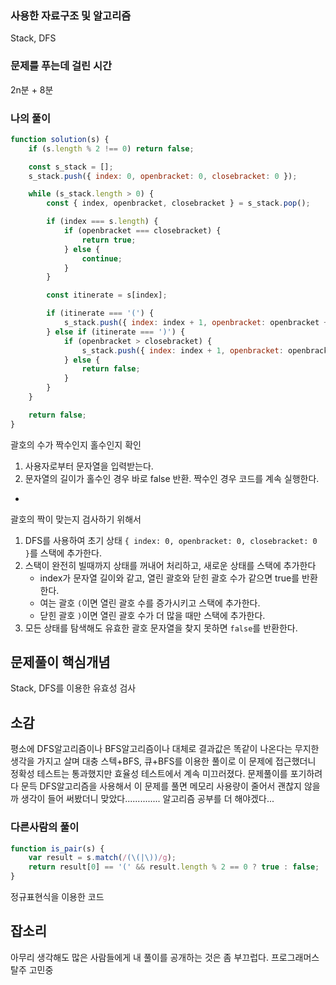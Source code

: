 ### 사용한 자료구조 및 알고리즘
Stack, DFS

### 문제를 푸는데 걸린 시간
2n분 + 8분

### 나의 풀이

```Javascript
function solution(s) {
    if (s.length % 2 !== 0) return false;

    const s_stack = []; 
    s_stack.push({ index: 0, openbracket: 0, closebracket: 0 });

    while (s_stack.length > 0) {
        const { index, openbracket, closebracket } = s_stack.pop(); 

        if (index === s.length) {
            if (openbracket === closebracket) {
                return true;
            } else {
                continue;
            }
        }

        const itinerate = s[index];

        if (itinerate === '(') {
            s_stack.push({ index: index + 1, openbracket: openbracket + 1, closebracket: closebracket });
        } else if (itinerate === ')') {
            if (openbracket > closebracket) {
                s_stack.push({ index: index + 1, openbracket: openbracket, closebracket: closebracket + 1 });
            } else {
                return false;
            }
        }
    }

    return false;
}
```
괄호의 수가 짝수인지 홀수인지 확인
1. 사용자로부터 문자열을 입력받는다.
2. 문자열의 길이가 홀수인 경우 바로 false 반환. 짝수인 경우 코드를 계속 실행한다. 
- 
괄호의 짝이 맞는지 검사하기 위해서
1. DFS를 사용하여 초기 상태 `{ index: 0, openbracket: 0, closebracket: 0 }`를 스택에 추가한다.
2. 스택이 완전히 빌때까지 상태를 꺼내어 처리하고, 새로운 상태를 스택에 추가한다
   - index가 문자열 길이와 같고, 열린 괄호와 닫힌 괄호 수가 같으면 true를 반환한다.<br>
   - 여는 괄호 `(`이면 열린 괄호 수를 증가시키고 스택에 추가한다.<br>
   - 닫힌 괄호 `)`이면 열린 괄호 수가 더 많을 때만 스택에 추가한다.<br>
3. 모든 상태를 탐색해도 유효한 괄호 문자열을 찾지 못하면 `false`를 반환한다.


## 문제풀이 핵심개념
Stack, DFS를 이용한 유효성 검사

## 소감
평소에 DFS알고리즘이나 BFS알고리즘이나 대체로 결과값은 똑같이 나온다는 무지한 생각을 가지고 살며 대충 스텍+BFS, 큐+BFS를 이용한 풀이로 이 문제에 접근했더니 정확성 테스트는 통과했지만 효율성 테스트에서 계속 미끄러졌다. 문제풀이를 포기하려다 문득 DFS알고리즘을 사용해서 이 문제를 풀면 메모리 사용량이 줄어서 괜찮지 않을까 생각이 들어 써봤더니 맞았다..............
알고리즘 공부를 더 해야겠다...


### 다른사람의 풀이

```Javascript
function is_pair(s) {
    var result = s.match(/(\(|\))/g);
    return result[0] == '(' && result.length % 2 == 0 ? true : false;
}
```
정규표현식을 이용한 코드


## 잡소리
아무리 생각해도 많은 사람들에게 내 풀이를 공개하는 것은 좀 부끄럽다. 프로그래머스 탈주 고민중

